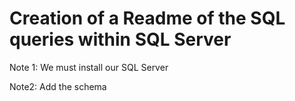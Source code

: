# Creation of a Readme of the SQL queries within SQL Server

Note 1: 
We must install our SQL Server

Note2: 
Add the schema